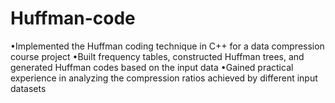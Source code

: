 # Huffman-code
•Implemented the Huffman coding technique in C++ for a data compression course project  •Built frequency tables, constructed Huffman trees, and generated Huffman codes based on the input data  •Gained practical experience in analyzing the compression ratios achieved by different input datasets
